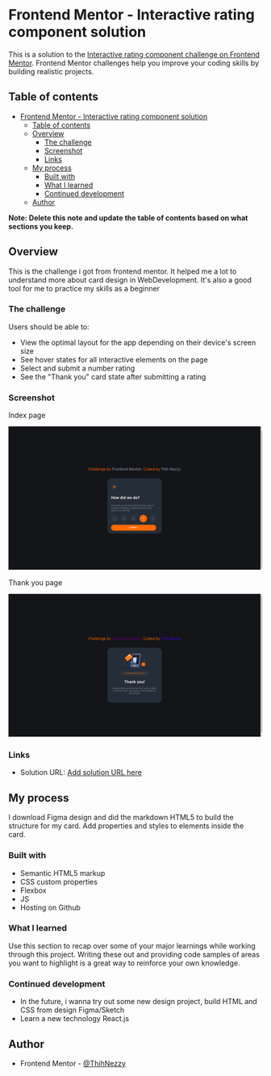 # Frontend Mentor - Interactive rating component solution

This is a solution to the [Interactive rating component challenge on Frontend Mentor](https://www.frontendmentor.io/challenges/interactive-rating-component-koxpeBUmI). Frontend Mentor challenges help you improve your coding skills by building realistic projects.

## Table of contents

- [Frontend Mentor - Interactive rating component solution](#frontend-mentor---interactive-rating-component-solution)
  - [Table of contents](#table-of-contents)
  - [Overview](#overview)
    - [The challenge](#the-challenge)
    - [Screenshot](#screenshot)
    - [Links](#links)
  - [My process](#my-process)
    - [Built with](#built-with)
    - [What I learned](#what-i-learned)
    - [Continued development](#continued-development)
  - [Author](#author)

**Note: Delete this note and update the table of contents based on what sections you keep.**

## Overview

This is the challenge i got from frontend mentor. It helped me a lot to understand more about card design in WebDevelopment. It's also a good tool for me to practice my skills as a beginner

### The challenge

Users should be able to:

- View the optimal layout for the app depending on their device's screen size
- See hover states for all interactive elements on the page
- Select and submit a number rating
- See the "Thank you" card state after submitting a rating

### Screenshot

Index page

![](./images/index.png)

Thank you page

![](./images/thank-you.png)

### Links

- Solution URL: [Add solution URL here](https://nobody1234455.github.io/FE-challeges/html/index.html)

## My process

I download Figma design and did the markdown HTML5 to build the structure for my card. Add properties and styles to elements inside the card.

### Built with

- Semantic HTML5 markup
- CSS custom properties
- Flexbox
- JS
- Hosting on Github

### What I learned

Use this section to recap over some of your major learnings while working through this project. Writing these out and providing code samples of areas you want to highlight is a great way to reinforce your own knowledge.

### Continued development

- In the future, i wanna try out some new design project, build HTML and CSS from design Figma/Sketch
- Learn a new technology React.js

## Author

- Frontend Mentor - [@ThihNezzy](https://www.frontendmentor.io/profile/nobody1234455)
